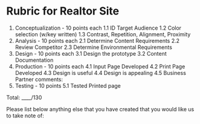 # Rubric for Realtor Site

  1. Conceptualization - 10 points each
    1.1 ID Target Audience
    1.2 Color selection (w/key written)
    1.3 Contrast, Repetition, Alignment, Proximity
  2. Analysis - 10 points each
    2.1 Determine Content Requirements
    2.2 Review Competitor
    2.3 Determine Environmental Requirements
  3. Design - 10 points each
    3.1 Design the prototype
    3.2 Content Documentation
  4. Production - 10 points each
    4.1 Input Page Developed
    4.2 Print Page Developed
    4.3 Design is useful
    4.4 Design is appealing
    4.5 Business Partner comments:
  5. Testing - 10 points
    5.1 Tested Printed page

Total: ____/130

Please list below anything else that you have created that you would like us to take note of:
